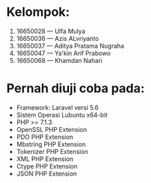 # Kelompok:

1. 16650028 — Ulfa Mulya
2. 16650036 — Azis ALvriyanto
3. 16650037 — Aditya Pratama Nugraha
4. 16650047 — Ya'kin Arif Prabowo
5. 16650068 — Khamdan Nahari

# Pernah diuji coba pada:

- Framework: Laravel versi 5.6
- Sistem Operasi Lubuntu x64-bit
- PHP >= 7.1.3
- OpenSSL PHP Extension
- PDO PHP Extension
- Mbstring PHP Extension
- Tokenizer PHP Extension
- XML PHP Extension
- Ctype PHP Extension
- JSON PHP Extension
